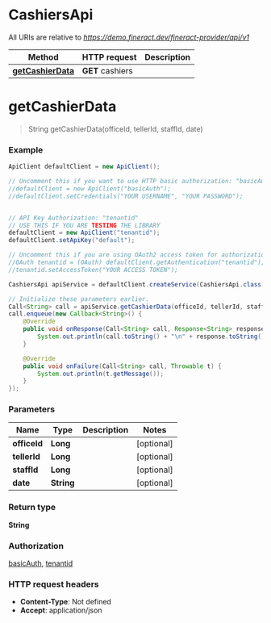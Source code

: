 # CashiersApi

All URIs are relative to *https://demo.fineract.dev/fineract-provider/api/v1*

Method | HTTP request | Description
------------- | ------------- | -------------
[**getCashierData**](CashiersApi.md#getCashierData) | **GET** cashiers | 

<a name="getCashierData"></a>
# **getCashierData**
> String getCashierData(officeId, tellerId, staffId, date)



### Example
```java
ApiClient defaultClient = new ApiClient();

// Uncomment this if you want to use HTTP basic authorization: "basicAuth"
//defaultClient = new ApiClient("basicAuth");
//defaultClient.setCredentials("YOUR USERNAME", "YOUR PASSWORD");


// API Key Authorization: "tenantid"
// USE THIS IF YOU ARE TESTING THE LIBRARY
defaultClient = new ApiClient("tenantid");
defaultClient.setApiKey("default");

// Uncomment this if you are using OAuth2 access token for authorization: "tenantid"
//OAuth tenantid = (OAuth) defaultClient.getAuthentication("tenantid");
//tenantid.setAccessToken("YOUR ACCESS TOKEN");

CashiersApi apiService = defaultClient.createService(CashiersApi.class);

// Initialize these parameters earlier.
Call<String> call = apiService.getCashierData(officeId, tellerId, staffId, date);
call.enqueue(new Callback<String>() {
    @Override
    public void onResponse(Call<String> call, Response<String> response) {
        System.out.println(call.toString() + "\n" + response.toString());
    }

    @Override
    public void onFailure(Call<String> call, Throwable t) {
        System.out.println(t.getMessage());
    }
});

```

### Parameters

Name | Type | Description  | Notes
------------- | ------------- | ------------- | -------------
 **officeId** | **Long**|  | [optional]
 **tellerId** | **Long**|  | [optional]
 **staffId** | **Long**|  | [optional]
 **date** | **String**|  | [optional]

### Return type

**String**

### Authorization

[basicAuth](../README.md#basicAuth), [tenantid](../README.md#tenantid)

### HTTP request headers

 - **Content-Type**: Not defined
 - **Accept**: application/json


